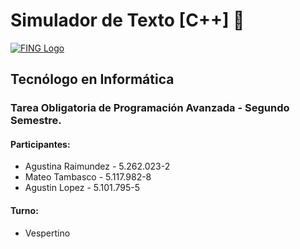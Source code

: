 # Simulador de Texto [C++] 📝

[![FING Logo](https://www.fing.edu.uy/sites/default/files/inline-images/logofing.png)](https://www.fing.edu.uy/sites/default/files/inline-images/logofing.png)

## Tecnólogo en Informática

### Tarea Obligatoria de Programación Avanzada - Segundo Semestre.

#### Participantes: 

- Agustina Raimundez - 5.262.023-2 
- Mateo Tambasco - 5.117.982-8 
- Agustin Lopez - 5.101.795-5

#### Turno: 

- Vespertino
